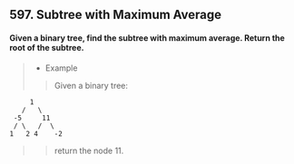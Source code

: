 ## 597. Subtree with Maximum Average
#### Given a binary tree, find the subtree with maximum average. Return the root of the subtree.
  
>* Example
>> Given a binary tree:
```
     1
   /   \
 -5     11
 / \   /  \
1   2 4    -2 
```
>> return the node 11.